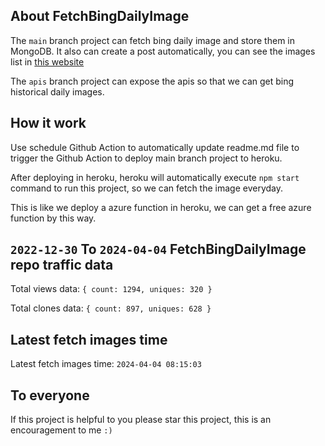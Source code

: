 ## About FetchBingDailyImage

The `main` branch project can fetch bing daily image and store them in MongoDB.
It also can create a post automatically, you can see the images list in [this website](https://oursalbum.netlify.app)

The `apis` branch project can expose the apis so that we can get bing historical daily images.

## How it work

Use schedule Github Action to automatically update readme.md file to trigger the Github Action to deploy main branch project to heroku.

After deploying in heroku, heroku will automatically execute `npm start` command to run this project, so we can fetch the image everyday.

This is like we deploy a azure function in heroku, we can get a free azure function by this way.

## `2022-12-30` To `2024-04-04` FetchBingDailyImage repo traffic data

Total views data: `{ count: 1294, uniques: 320 }`

Total clones data: `{ count: 897, uniques: 628 }`

## Latest fetch images time

Latest fetch images time: `2024-04-04 08:15:03`

## To everyone

If this project is helpful to you please star this project, this is an encouragement to me `:)`




